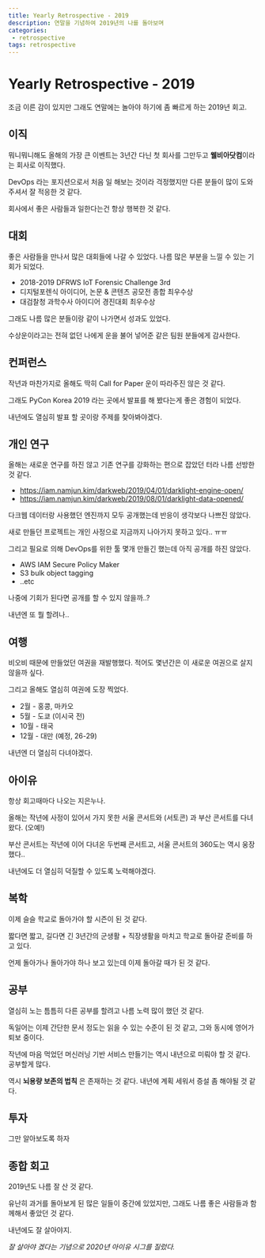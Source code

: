 ```yaml
---
title: Yearly Retrospective - 2019
description: 연말을 기념하여 2019년의 나를 돌아보며
categories:
 - retrospective
tags: retrospective
---
```


# Yearly Retrospective - 2019

조금 이른 감이 있지만 그래도 연말에는 놀아야 하기에 좀 빠르게 하는 2019년 회고.



## 이직

뭐니뭐니해도 올해의 가장 큰 이벤트는 3년간 다닌 첫 회사를 그만두고 **웰비아닷컴**이라는 회사로 이직했다.

DevOps 라는 포지션으로서 처음 일 해보는 것이라 걱정했지만 다른 분들이 많이 도와주셔서 잘 적응한 것 같다.

회사에서 좋은 사람들과 일한다는건 항상 행복한 것 같다.



## 대회

좋은 사람들을 만나서 많은 대회들에 나갈 수 있었다. 나름 많은 부분을 느낄 수 있는 기회가 되었다.

* 2018-2019 DFRWS IoT Forensic Challenge 3rd
* 디지털포렌식 아이디어, 논문 & 콘텐츠 공모전 종합 최우수상
* 대검찰청 과학수사 아이디어 경진대회 최우수상

그래도 나름 많은 분들이랑 같이 나가면서 성과도 있었다.

수상운이라고는 전혀 없던 나에게 운을 불어 넣어준 같은 팀원 분들에게 감사한다.



## 컨퍼런스

작년과 마찬가지로 올해도 딱히 Call for Paper 운이 따라주진 않은 것 같다.

그래도 PyCon Korea 2019 라는 곳에서 발표를 해 봤다는게 좋은 경험이 되었다.

내년에도 열심히 발표 할 곳이랑 주제를 찾아봐야겠다.



## 개인 연구

올해는 새로운 연구를 하진 않고 기존 연구를 강화하는 편으로 잡았던 터라 나름 선방한 것 같다.

*  https://iam.namjun.kim/darkweb/2019/04/01/darklight-engine-open/ 
*  https://iam.namjun.kim/darkweb/2019/08/01/darklight-data-opened/ 

다크웹 데이터랑 사용했던 엔진까지 모두 공개했는데 반응이 생각보다 나쁘진 않았다.

새로 만들던 프로젝트는 개인 사정으로 지금까지 나아가지 못하고 있다.. ㅠㅠ

그리고 필요로 의해 DevOps를 위한 툴 몇개 만들긴 했는데 아직 공개를 하진 않았다. 

* AWS IAM Secure Policy Maker
* S3 bulk object tagging
* ..etc

나중에 기회가 된다면 공개를 할 수 있지 않을까..?

내년엔 또 뭘 할려나..



## 여행

비오비 때문에 만들었던 여권을 재발행했다. 적어도 몇년간은 이 새로운 여권으로 살지 않을까 싶다.

그리고 올해도 열심히 여권에 도장 찍었다.

* 2월 - 홍콩, 마카오
* 5월 - 도쿄 (이시국 전)
* 10월 - 태국
* 12월 - 대만 (예정, 26-29)

내년엔 더 열심히 다녀야겠다.



## 아이유

항상 회고때마다 나오는 지은누나.

올해는 작년에 사정이 있어서 가지 못한 서울 콘서트와 (서토콘) 과 부산 콘서트를 다녀왔다. (오예!)

부산 콘서트는 작년에 이어 다녀온 두번째 콘서트고, 서울 콘서트의 360도는 역시 웅장했다..

내년에도 더 열심히 덕질할 수 있도록 노력해야겠다.



## 복학

이제 슬슬 학교로 돌아가야 할 시즌이 된 것 같다.

짧다면 짧고, 길다면 긴 3년간의 군생활 + 직장생활을 마치고 학교로 돌아갈 준비를 하고 있다.

언제 돌아가나 돌아가야 하나 보고 있는데 이제 돌아갈 때가 된 것 같다.



## 공부

열심히 노는 틈틈히 다른 공부를 할려고 나름 노력 많이 했던 것 같다.

독일어는 이제 간단한 문서 정도는 읽을 수 있는 수준이 된 것 같고, 그와 동시에 영어가 퇴보 중이다.

작년에 마음 먹었던 머신러닝 기반 서비스 만들기는 역시 내년으로 미뤄야 할 것 같다. 공부할게 많다.

역시 **뇌용량 보존의 법칙** 은 존재하는 것 같다. 내년에 계획 세워서 증설 좀 해야될 것 같다.



## 투자

그만 알아보도록 하자



## 종합 회고

2019년도 나름 잘 산 것 같다.

유난히 과거를 돌아보게 된 많은 일들이 중간에 있었지만, 그래도 나름 좋은 사람들과 함께해서 좋았던 것 같다.

내년에도 잘 살아야지.

*잘 살아야 겠다는 기념으로 2020년 아이유 시그를 질렀다.*